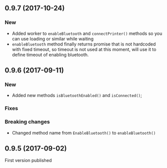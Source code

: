 ## 0.9.7 (2017-10-24)

### New
- Added worker to `enableBluetooth` and `connectPrinter()` methods so you can use loading or similar while waiting
- `enableBluetooth` method finally returns promise that is not hardcoded with fixed timeout, so timeout is not used at this moment, will use it to define timeout of enabling bluetooth.



## 0.9.6 (2017-09-11)

### New
- Added new methods `isBluetoothEnabled()` and `isConnected()`;

### Fixes

### Breaking changes
 - Changed method name from `EnableBluetooth()` to `enableBluetooth()`

## 0.9.5 (2017-09-02)

First version published

